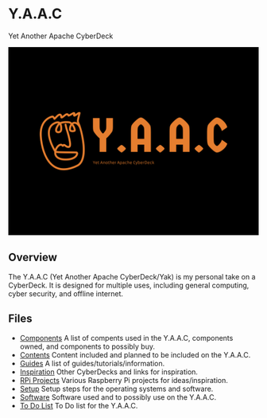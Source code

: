 # Y.A.A.C

Yet Another Apache CyberDeck

![placeholder](images/yaac-high-resolution-logo.png)

## Overview

The Y.A.A.C (Yet Another Apache CyberDeck/Yak) is my personal take on a CyberDeck.  It is designed for multiple uses, including general computing, cyber security, and offline internet.

## Files

* [Components](doc/components.md) A list of compents used in the Y.A.A.C, components owned, and components to possibly buy.
* [Contents](doc/content,md) Content included and planned to be included on the Y.A.A.C.
* [Guides](doc/guides.md) A list of guides/tutorials/information.
* [Inspiration](doc/inspiration.md) Other CyberDecks and links for inspiration.
* [RPi Projects](doc/rpiprojects.md) Various Raspberry Pi projects for ideas/inspiration.
* [Setup](doc/setup.md) Setup steps for the operating systems and software.
* [Software](doc/software.md) Software used and to possibly use on the Y.A.A.C.
* [To Do List](doc/todo.md) To Do list for the Y.A.A.C.
